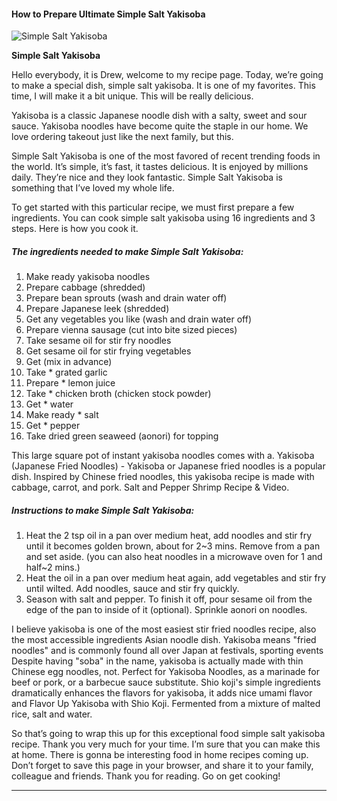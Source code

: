             

#### How to Prepare Ultimate Simple Salt Yakisoba

![Simple  Salt Yakisoba](https://img-global.cpcdn.com/recipes/2455553_f515d8642ddccae0/751x532cq70/simple-salt-yakisoba-recipe-main-photo.jpg)

**Simple Salt Yakisoba**

Hello everybody, it is Drew, welcome to my recipe page. Today, we’re going to make a special dish, simple salt yakisoba. It is one of my favorites. This time, I will make it a bit unique. This will be really delicious.

Yakisoba is a classic Japanese noodle dish with a salty, sweet and sour sauce. Yakisoba noodles have become quite the staple in our home. We love ordering takeout just like the next family, but this.

Simple Salt Yakisoba is one of the most favored of recent trending foods in the world. It’s simple, it’s fast, it tastes delicious. It is enjoyed by millions daily. They’re nice and they look fantastic. Simple Salt Yakisoba is something that I’ve loved my whole life.

To get started with this particular recipe, we must first prepare a few ingredients. You can cook simple salt yakisoba using 16 ingredients and 3 steps. Here is how you cook it.

##### The ingredients needed to make Simple Salt Yakisoba:

1.  Make ready yakisoba noodles
2.  Prepare cabbage (shredded)
3.  Prepare bean sprouts (wash and drain water off)
4.  Prepare Japanese leek (shredded)
5.  Get any vegetables you like (wash and drain water off)
6.  Prepare vienna sausage (cut into bite sized pieces)
7.  Take sesame oil for stir fry noodles
8.  Get sesame oil for stir frying vegetables
9.  Get (mix in advance)
10.  Take \* grated garlic
11.  Prepare \* lemon juice
12.  Take \* chicken broth (chicken stock powder)
13.  Get \* water
14.  Make ready \* salt
15.  Get \* pepper
16.  Take dried green seaweed (aonori) for topping

This large square pot of instant yakisoba noodles comes with a. Yakisoba (Japanese Fried Noodles) - Yakisoba or Japanese fried noodles is a popular dish. Inspired by Chinese fried noodles, this yakisoba recipe is made with cabbage, carrot, and pork. Salt and Pepper Shrimp Recipe & Video.

##### Instructions to make Simple Salt Yakisoba:

1.  Heat the 2 tsp oil in a pan over medium heat, add noodles and stir fry until it becomes golden brown, about for 2~3 mins. Remove from a pan and set aside. (you can also heat noodles in a microwave oven for 1 and half~2 mins.)
2.  Heat the oil in a pan over medium heat again, add vegetables and stir fry until wilted. Add noodles, sauce and stir fry quickly.
3.  Season with salt and pepper. To finish it off, pour sesame oil from the edge of the pan to inside of it (optional). Sprinkle aonori on noodles.

I believe yakisoba is one of the most easiest stir fried noodles recipe, also the most accessible ingredients Asian noodle dish. Yakisoba means "fried noodles" and is commonly found all over Japan at festivals, sporting events Despite having "soba" in the name, yakisoba is actually made with thin Chinese egg noodles, not. Perfect for Yakisoba Noodles, as a marinade for beef or pork, or a barbecue sauce substitute. Shio koji's simple ingredients dramatically enhances the flavors for yakisoba, it adds nice umami flavor and Flavor Up Yakisoba with Shio Koji. Fermented from a mixture of malted rice, salt and water.

So that’s going to wrap this up for this exceptional food simple salt yakisoba recipe. Thank you very much for your time. I’m sure that you can make this at home. There is gonna be interesting food in home recipes coming up. Don’t forget to save this page in your browser, and share it to your family, colleague and friends. Thank you for reading. Go on get cooking!

* * *
